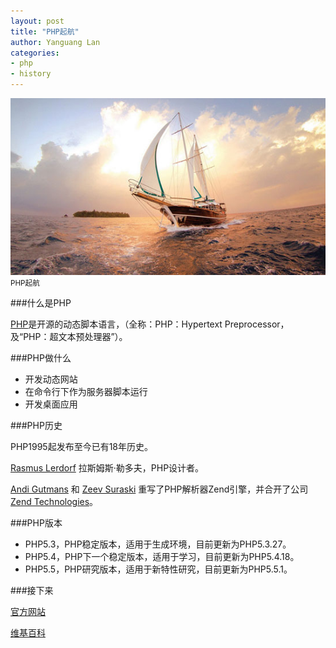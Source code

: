 ```yaml
---
layout: post
title: "PHP起航"
author: Yanguang Lan
categories:
- php
- history
---
```


<div class="image">
  <img alt="" src="/images/posts/hello-php.jpg" />
  <small>PHP起航</small>
</div>

###什么是PHP

[PHP](http://php.net/)是开源的动态脚本语言，（全称：PHP：Hypertext Preprocessor，及“PHP：超文本预处理器”）。

###PHP做什么

<ul>
<li>开发动态网站</li>
<li>在命令行下作为服务器脚本运行</li>
<li>开发桌面应用</li>
</ul>

###PHP历史

PHP1995起发布至今已有18年历史。

[Rasmus Lerdorf](http://en.wikipedia.org/wiki/Rasmus_Lerdorf) 拉斯姆斯·勒多夫，PHP设计者。

[Andi Gutmans](http://en.wikipedia.org/wiki/Andi_Gutmans) 和 [Zeev Suraski](http://en.wikipedia.org/wiki/Zeev_Suraski) 重写了PHP解析器Zend引擎，并合开了公司 [Zend Technologies](http://www.zend.com/)。

###PHP版本

<ul>
<li>PHP5.3，PHP稳定版本，适用于生成环境，目前更新为PHP5.3.27。</li>
<li>PHP5.4，PHP下一个稳定版本，适用于学习，目前更新为PHP5.4.18。</li>
<li>PHP5.5，PHP研究版本，适用于新特性研究，目前更新为PHP5.5.1。</li>
</ul>

###接下来

[官方网站](http://php.net/)

[维基百科](http://en.wikipedia.org/wiki/Php)